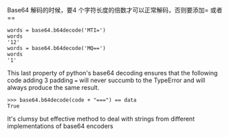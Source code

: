 Base64 解码的时候，要4 个字符长度的倍数才可以正常解码，否则要添加= 或者==

```
words = base64.b64decode('MTI=')
words
'12'
words = base64.b64decode('MQ==')
words
'1'

```

This last property of python's base64 decoding ensures that the following code adding 3 padding `=` will never succumb to the TypeError and will always produce the same result.

```
>>> base64.b64decode(code + "===") == data
True
```

It's clumsy but effective method to deal with strings from different implementations of base64 encoders

